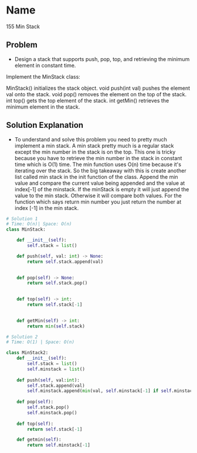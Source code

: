 # Name

155 Min Stack

## Problem

* Design a stack that supports push, pop, top, and retrieving the minimum element in constant time.

Implement the MinStack class:

MinStack() initializes the stack object.
void push(int val) pushes the element val onto the stack.
void pop() removes the element on the top of the stack.
int top() gets the top element of the stack.
int getMin() retrieves the minimum element in the stack.


## Solution Explanation

* To understand and solve this problem you need to pretty much implement a min stack. A min stack pretty much is a regular stack except the min number in the stack is on the top. This one is tricky because you have to retrieve the min number in the stack in constant time which is O(1) time. The min function uses O(n) time because it's iterating over the stack. So the big takeaway with this is create another list called min stack in the init function of the class. Append the min value and compare the current value being appended and the value at index[-1] of the minstack. If the minStack is empty it will just append the value to the min stack. Otherwise it will compare both values. For the function which says return min number you just return the number at index [-1] in the min stack.  

```python
# Solution 1
# Time: O(n)| Space: O(n)
class MinStack:

    def __init__(self):
        self.stack = list()

    def push(self, val: int) -> None:
        return self.stack.append(val)
        

    def pop(self) -> None:
        return self.stack.pop()
        

    def top(self) -> int:
        return self.stack[-1]
        

    def getMin(self) -> int:
        return min(self.stack)

# Solution 2
# Time: O(1) | Space: O(n)

class MinStack2:
    def __init__(self):
        self.stack = list()
        self.minstack = list()
    
    def push(self, val:int):
        self.stack.append(val)
        self.minstack.append(min(val, self.minstack[-1] if self.minstack else val))
    
    def pop(self):
        self.stack.pop()
        self.minstack.pop()
    
    def top(self):
        return self.stack[-1]

    def getmin(self):
        return self.minstack[-1]

```

